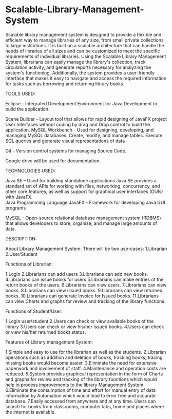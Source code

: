# Scalable-Library-Management-System
Scalable library management system is designed to provide a flexible and efficient way to manage libraries of any size, from small private collections to large institutions. It is built on a scalable architecture that can handle the needs of libraries of all sizes and can be customized to meet the specific requirements of individual libraries. Using the Scalable Library Management System, librarians can easily manage the library's collection, track circulation activity, and generate reports necessary for analyzing the system's functioning. Additionally, the system provides a user-friendly interface that makes it easy to navigate and access the required information for tasks such as borrowing and returning library books. 

 

TOOLS USED:  

Eclipse - Integrated Development Environment for Java Development to build the application. 

Scene Builder - Layout tool that allows for rapid designing of JavaFX project User Interfaces without coding by drag and Drop control to build the application. 
MySQL Workbench - Used for designing, developing, and managing MySQL databases. Create, modify, and manage tables. Execute SQL queries and generate visual representations of data  

Git - Version control systems for managing Source Code. 

Google drive will be used for documentation. 

 

TECHNOLOGIES USED: 

Java SE – Used for building standalone applications Java SE provides a standard set of APIs for working with files, networking, concurrency, and other core features, as well as support for graphical user interfaces (GUIs) with JavaFX.  
                                    Java Programming Language 
                                    JavaFX - Framework for developing Java GUI programs                    

MySQL - Open-source relational database management system (RDBMS) that allows developers to store, organize, and manage large amounts of data. 

 

DESCRIPTION: 

About Library Management System: 
There will be two use-cases: 
1.Librarian 
2.User/Student 

Functions of Librarian: 

1.Login 
2.Librarians can add users 
3.Librarians can add new books. 
4.Librarians can issue books for users 
5.Librarians can make entries of the return books of the users. 
6.Librarians can view users. 
7.Librarians can view books. 
8.Librarians can view issued books. 
9.Librarians can view returned books. 
10.Librarians can generate Invoice for Issued books. 
11.Librarians can view Charts and graphs for review and tracking of the library functions. 

 

Functions of Student/User: 

1.Login user/student 
2.Users can check or view available books of the library 
3.Users can check or view his/her issued books. 
4.Users can check or view his/her returned books status. 


Features of Library management System: 

1.Simple and easy to use for the librarian as well as the students. 
2.Librarian operations such as addition and deletion of books, tracking books, tracing missing books would become easier. 
3.Eliminate the need for extensive paperwork and involvement of staff. 
4.Maintenance and operation costs are reduced. 
5.System provides graphical representation in the form of Charts and graphs for review and tracking of the library functions which would help in process improvements to the library Management System. 
6.Eliminate the consumption of time and effort for manual entry of data information by Automation which would lead to error free and accurate database. 
7.Easily accessed from anywhere and at any time. Users can search for books from classrooms, computer labs, home and places where the internet is available. 

 
